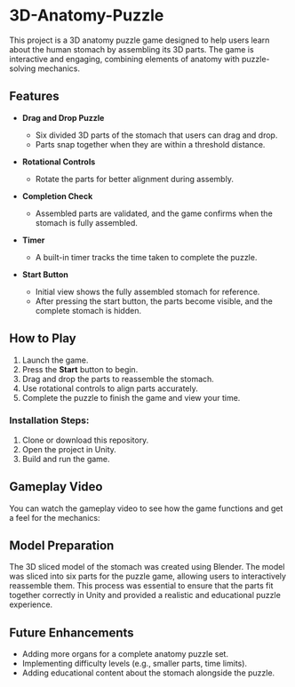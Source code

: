 # 3D-Anatomy-Puzzle
This project is a 3D anatomy puzzle game designed to help users learn about the human stomach by assembling its 3D parts. The game is interactive and engaging, combining elements of anatomy with puzzle-solving mechanics.

## Features

- **Drag and Drop Puzzle**
  - Six divided 3D parts of the stomach that users can drag and drop.
  - Parts snap together when they are within a threshold distance.

- **Rotational Controls**
  - Rotate the parts for better alignment during assembly.

- **Completion Check**
  - Assembled parts are validated, and the game confirms when the stomach is fully assembled.

- **Timer**
  - A built-in timer tracks the time taken to complete the puzzle.

- **Start Button**
  - Initial view shows the fully assembled stomach for reference.
  - After pressing the start button, the parts become visible, and the complete stomach is hidden.

## How to Play

1. Launch the game.
2. Press the **Start** button to begin.
3. Drag and drop the parts to reassemble the stomach.
4. Use rotational controls to align parts accurately.
5. Complete the puzzle to finish the game and view your time.

### Installation Steps:

1. Clone or download this repository.
2. Open the project in Unity.
3. Build and run the game.

## Gameplay Video

You can watch the gameplay video to see how the game functions and get a feel for the mechanics:

## Model Preparation  

The 3D sliced model of the stomach was created using Blender. The model was sliced into six parts for the puzzle game, allowing users to interactively reassemble them. This process was essential to ensure that the parts fit together correctly in Unity and provided a realistic and educational puzzle experience.

## Future Enhancements

- Adding more organs for a complete anatomy puzzle set.
- Implementing difficulty levels (e.g., smaller parts, time limits).
- Adding educational content about the stomach alongside the puzzle.
